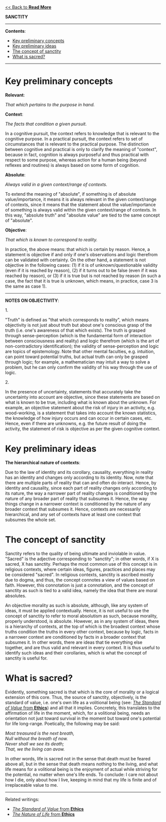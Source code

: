 [<< Back to **Read More**](https://pranigopu.github.io/philosophy/read-more)

**SANCTITY**

---

**Contents**:

- [Key preliminary concepts](#key-preliminary-concepts)
- [Key preliminary ideas](#key-preliminary-ideas)
- [The concept of sanctity](#the-concept-of-sanctity)
- [What is sacred?](#what-is-sacred)

---

# Key preliminary concepts
**Relevant**:

_That which pertains to the purpose in hand._

**Context**:

_The facts that condition a given pursuit._

In a cognitive pursuit, the context refers to knowledge that is relevant to the cognitive purpose. In a practical pursuit, the context refers to set of circumstances that is relevant to the practical purpose. The distinction between cognitive and practical is only to clarify the meaning of "context", because in fact, cognition is always purposeful and thus practical with respect to some purpose, whereas action for a human being (beyond reflexes and routines) is always based on some form of cognition.

**Absolute**:

_Always valid in a given context/range of contexts._

To extend the meaning of "absolute", if something is of absolute value/importance, it means it is always relevant in the given context/range of contexts, since it means that the statement about the value/importance of something is always valid within the given context/range of contexts. In this way, "absolute truth" and "absolute value" are tied to the same concept of "absolute".

**Objective**:

_That which is known to correspond to reality._

In practice, the above means: that which is certain by reason. Hence, a statement is objective if and only if one's observations and logic therefrom can be validated with certainty. On the other hand, a statement is not objective in the following cases: (1) if it is of unknown/questionable validity (even if it is reached by reason), (2) if it turns out to be false (even if it was reached by reason), or (3) if it is true but is not reached by reason (in such a case, the fact that it is true is unknown, which means, in practice, case 3 is the same as case 1).

---

**NOTES ON OBJECTIVITY**:

1.<br>

"Truth" is defined as "that which corresponds to reality", which means objectivity is not just about truth but about one's conscious grasp of the truth (i.e. one's awareness of that which exists). The truth is grasped through sense-perception (which is the fundamental form of interaction between consciousness and reality) and logic therefrom (which is the art of non-contradictory identification); the validity of sense-perception and logic are topics of epistemology. Note that other mental faculties, e.g. intuition, can point toward potential truths, but actual truth can only be grasped through logic; for example, a mathematician may intuit a way to solve a problem, but he can only confirm the validity of his way through the use of logic.

2.<br>

In the presence of uncertainty, statements that accurately take the uncertainty into account are objective, since these statements are based on what is known to be true, including what is known about the unknown. For example, an objective statement about the risk of injury in an activity, e.g. wood-working, is a statement that takes into account the known statistics, the knowledge of how injury occurs and can occur in certain cases, etc. Hence, even if there are unknowns, e.g. the future result of doing the activity, the statement of risk is objective as per the given cognitive context.

# Key preliminary ideas
**The hierarchical nature of contexts**:

Due to the law of identity and its corollary, causality, everything in reality has an identity and changes only according to its identity. Now, note that there are multiple parts of reality that can and often do interact. Hence, by identity and causality, since each part of reality changes only according to its nature, the way a narrower part of reality changes is conditioned by the nature of any broader part of reality that subsumes it. Hence, the way things change in a narrower context is conditioned by the nature of any broader context that subsumes it. Hence, contexts are necessarily hierarchical, and any set of contexts have at least one context that subsumes the whole set.

# The concept of sanctity
Sanctity refers to the quality of being ultimate and inviolable in value. "Sacred" is the adjective corresponding to "sanctity"; in other words, if X is sacred, X has sanctity. Perhaps the most common use of this concept is in religious contexts, where certain ideas, figures, practices and places may be considered "sacred". In religious contexts, sanctity is ascribed mostly due to dogma, and thus, the concept connotes a view of values based on faith. However, this connotation is just a connotation, and the concept of sanctity as such is tied to a valid idea, namely the idea that there are moral absolutes.

An objective morality as such is absolute, although, like any system of ideas, it must be applied contextually. Hence, it is not useful to use the concept of sanctity to refer to moral absolutism as such, because morality, properly understood, is absolute. However, as in any system of ideas, there is a hierarchy of contexts, at the top of which is the broadest context whose truths condition the truths in every other context, because by logic, facts in a narrower context are conditioned by facts in a broader context that subsumes it. In other words, there are ideas that tie everything else together, and are thus valid and relevant in every context. It is thus useful to identify such ideas and their corollaries, which is what the concept of sanctity is useful for.

# What is sacred?
Evidently, something sacred is that which is the core of morality or a logical extension of this core. Thus, the source of sanctity, objectively, is the standard of value, i.e. one's own life as a volitional being (see: [_The Standard of Value_ from **Ethics**](https://pranigopu.github.io/philosophy/ethics/1-standard-of-value.html)) and all that it implies. Concretely, this translates to the affirmation of life in the moment, which, for a volitional being, needs an orientation not just toward survival  in the moment but toward one's potential for life long-range. Poetically, the following may be said:

_Most treasured is the next breath,_ <br>
_Null without the breath of now._ <br>
_Never shall we see its death;_ <br>
_That, we the living can avow._

In other words, life is sacred not in the sense that death must be feared above all, but in the sense that death means nothing to the living, and what life means for a volitional being is the enjoyment of actual while striving for the potential, no matter when one's life ends. To conclude: I care not about how I die, only about how I live, keeping in mind that my life is finite and of irreplaceable value to me.

---

Related writings:

- [_The Standard of Value_ from **Ethics**](https://pranigopu.github.io/philosophy/ethics/1-standard-of-value.html)
- [_The Nature of Life_ from **Ethics**](https://pranigopu.github.io/philosophy/ethics/nature-of-life.html)